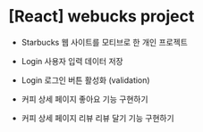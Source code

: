 # [React] webucks project

- Starbucks 웹 사이트를 모티브로 한 개인 프로젝트

- Login 사용자 입력 데이터 저장
- Login 로그인 버튼 활성화 (validation)
- 커피 상세 페이지 좋아요 기능 구현하기
- 커피 상세 페이지 리뷰 리뷰 달기 기능 구현하기
